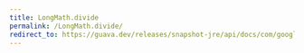 ```yaml
---
title: LongMath.divide
permalink: /LongMath.divide/
redirect_to: https://guava.dev/releases/snapshot-jre/api/docs/com/google/common/math/LongMath.html#divide-long-long-java.math.RoundingMode-
---
```

